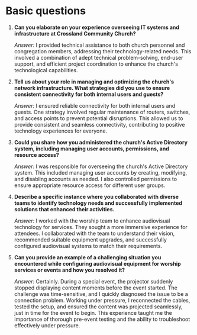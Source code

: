 # Basic questions
1. **Can you elaborate on your experience overseeing IT systems and infrastructure at Crossland Community Church?**
    
    _Answer:_  I provided technical assistance to both church personnel and congregation members, addressing their technology-related needs. This involved a combination of adept technical problem-solving, end-user support, and efficient project coordination to enhance the church's technological capabilities.
    
    
3. **Tell us about your role in managing and optimizing the church's network infrastructure. What strategies did you use to ensure consistent connectivity for both internal users and guests?**
    
    _Answer:_ I ensured reliable connectivity for both internal users and guests. One strategy involved regular maintenance of routers, switches, and access points to prevent potential disruptions. This allowed us to provide consistent and seamless connectivity, contributing to positive technology experiences for everyone.
    
4. **Could you share how you administered the church's Active Directory system, including managing user accounts, permissions, and resource access?**
    
    _Answer:_ I was responsible for overseeing the church's Active Directory system. This included managing user accounts by creating, modifying, and disabling accounts as needed. I also controlled permissions to ensure appropriate resource access for different user groups.
    
5. **Describe a specific instance where you collaborated with diverse teams to identify technology needs and successfully implemented solutions that enhanced their activities.**
    
    _Answer:_ I worked with the worship team to enhance audiovisual technology for services. They sought a more immersive experience for attendees. I collaborated with the team to understand their vision, recommended suitable equipment upgrades, and successfully configured audiovisual systems to match their requirements.
    
6. **Can you provide an example of a challenging situation you encountered while configuring audiovisual equipment for worship services or events and how you resolved it?**
    
    _Answer:_ Certainly. During a special event, the projector suddenly stopped displaying content moments before the event started. The challenge was time-sensitive, and I quickly diagnosed the issue to be a connection problem. Working under pressure, I reconnected the cables, tested the setup, and ensured the content was projected seamlessly, just in time for the event to begin. This experience taught me the importance of thorough pre-event testing and the ability to troubleshoot effectively under pressure.